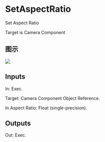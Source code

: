 # SetAspectRatio

Set Aspect Ratio

Target is Camera Component

## 图示

![]($-20221218-18132091.png)

## Inputs

In: Exec.

Target: Camera Component Object Reference.

In Aspect Ratio: Float (single-precision).  

## Outputs

Out: Exec.

